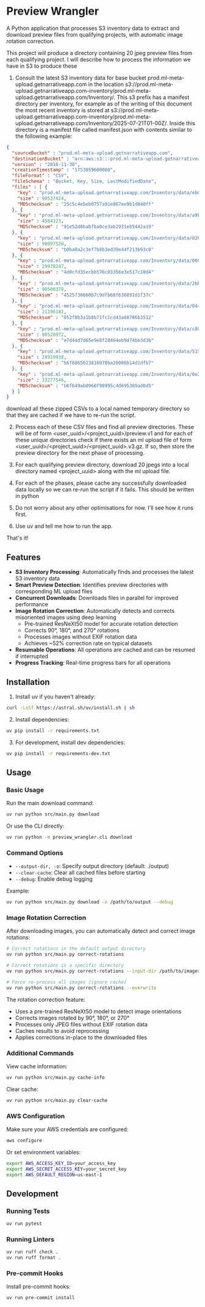 # Preview Wrangler

A Python application that processes S3 inventory data to extract and download preview files from qualifying projects, with automatic image rotation correction.

This project will produce a directory containing 20 jpeg preview files from each qualifying project. I will describe how to process the information we have in S3 to produce these

1. Consult the latest S3 inventory data for base bucket prod.ml-meta-upload.getnarrativeapp.com in the location s3://prod.ml-meta-upload.getnarrativeapp.com-inventory/prod.ml-meta-upload.getnarrativeapp.com/Inventory/. This s3 prefix has a manifest directory per inventory, for example as of the writing of this document the most recent inventory is stored at s3://prod.ml-meta-upload.getnarrativeapp.com-inventory/prod.ml-meta-upload.getnarrativeapp.com/Inventory/2025-07-21T01-00Z/. Inside this directory is a manifest file called manifest.json with contents similar to the following example:

```json
{
  "sourceBucket" : "prod.ml-meta-upload.getnarrativeapp.com",
  "destinationBucket" : "arn:aws:s3:::prod.ml-meta-upload.getnarrativeapp.com-inventory",
  "version" : "2016-11-30",
  "creationTimestamp" : "1753059600000",
  "fileFormat" : "CSV",
  "fileSchema" : "Bucket, Key, Size, LastModifiedDate",
  "files" : [ {
    "key" : "prod.ml-meta-upload.getnarrativeapp.com/Inventory/data/eb07a5ec-3b32-469f-87ff-6940745b81f0.csv.gz",
    "size" : 90537424,
    "MD5checksum" : "25c5c4ebeb0757a91e867ee9b1d840ff"
  }, {
    "key" : "prod.ml-meta-upload.getnarrativeapp.com/Inventory/data/a9bcf95b-c452-445b-8df5-3d79dd316a1f.csv.gz",
    "size" : 4584323,
    "MD5checksum" : "91e52d8babfba0ce3ab2931eb5442a19"
  }, {
    "key" : "prod.ml-meta-upload.getnarrativeapp.com/Inventory/data/02672f60-13ef-4351-9b35-9cc3e4c34b7f.csv.gz",
    "size" : 90097520,
    "MD5checksum" : "b0ba0a2c3ef7b8b3ed39e44f213b93c0"
  }, {
    "key" : "prod.ml-meta-upload.getnarrativeapp.com/Inventory/data/000abab4-e840-421f-aea9-1b6bb71a942b.csv.gz",
    "size" : 29978247,
    "MD5checksum" : "4d0cfd35ecbb576c83356e3e517c10d4"
  }, {
    "key" : "prod.ml-meta-upload.getnarrativeapp.com/Inventory/data/2bbe6282-b8c6-42cf-93db-b4ca1204f367.csv.gz",
    "size" : 90508378,
    "MD5checksum" : "4525738660b7c9dfb68f636891d1f37c"
  }, {
    "key" : "prod.ml-meta-upload.getnarrativeapp.com/Inventory/data/844ee0a5-7965-4b95-9d59-a0e8f5a73614.csv.gz",
    "size" : 21196182,
    "MD5checksum" : "052f8b3a1b8b71fc1cd43a68786b3512"
  }, {
    "key" : "prod.ml-meta-upload.getnarrativeapp.com/Inventory/data/c88bec9c-e524-4e95-8edf-521fc4808184.csv.gz",
    "size" : 90520972,
    "MD5checksum" : "e7d44d7d65e9e8f28464eb9d74bb3d3b"
  }, {
    "key" : "prod.ml-meta-upload.getnarrativeapp.com/Inventory/data/515fb68d-b8cc-43d2-9e24-e0b49df94a48.csv.gz",
    "size" : 28919938,
    "MD5checksum" : "b6f8865623816070ba20086b14d1dfb7"
  }, {
    "key" : "prod.ml-meta-upload.getnarrativeapp.com/Inventory/data/0e263cfb-4c2c-4be5-b7e6-dfdf9d77944e.csv.gz",
    "size" : 33277546,
    "MD5checksum" : "b6f649ab0960f98995c4d695389ad0d5"
  } ]
}
```

download all these zipped CSVs to a local named temporary directory so that they are cached if we have to re-run the script.

2. Process each of these CSV files and find all preview directories. These will be of form <user_uuid>/<project_uuid>/preview.v1 and for each of these unique directories check if there exists an ml upload file of form <user_uuid>/<project_uuid>/<project_uuid>.v3.gz. If so, then store the preview directory for the next phase of processing.

3. For each qualifying preview directory, download 20 jpegs into a local directory named <project_uuid> along with the ml upload file.

4. For each of the phases, please cache any successfully downloaded data locally so we can re-run the script if it fails. This should be written in python

5. Do not worry about any other optimisations for now. I'll see how it runs first.

6. Use uv and tell me how to run the app.

That's it!

## Features

- **S3 Inventory Processing**: Automatically finds and processes the latest S3 inventory data
- **Smart Preview Detection**: Identifies preview directories with corresponding ML upload files
- **Concurrent Downloads**: Downloads files in parallel for improved performance
- **Image Rotation Correction**: Automatically detects and corrects misoriented images using deep learning
  - Pre-trained ResNeXt50 model for accurate rotation detection
  - Corrects 90°, 180°, and 270° rotations
  - Processes images without EXIF rotation data
  - Achieves ~52% correction rate on typical datasets
- **Resumable Operations**: All operations are cached and can be resumed if interrupted
- **Progress Tracking**: Real-time progress bars for all operations

## Installation

1. Install uv if you haven't already:
```bash
curl -LsSf https://astral.sh/uv/install.sh | sh
```

2. Install dependencies:
```bash
uv pip install -r requirements.txt
```

3. For development, install dev dependencies:
```bash
uv pip install -r requirements-dev.txt
```

## Usage

### Basic Usage

Run the main download command:
```bash
uv run python src/main.py download
```

Or use the CLI directly:
```bash
uv run python -m preview_wrangler.cli download
```

### Command Options

- `--output-dir, -o`: Specify output directory (default: ./output)
- `--clear-cache`: Clear all cached files before starting
- `--debug`: Enable debug logging

Example:
```bash
uv run python src/main.py download -o /path/to/output --debug
```

### Image Rotation Correction

After downloading images, you can automatically detect and correct image rotations:

```bash
# Correct rotations in the default output directory
uv run python src/main.py correct-rotations

# Correct rotations in a specific directory
uv run python src/main.py correct-rotations --input-dir /path/to/images

# Force re-process all images (ignore cache)
uv run python src/main.py correct-rotations --overwrite
```

The rotation correction feature:
- Uses a pre-trained ResNeXt50 model to detect image orientations
- Corrects images rotated by 90°, 180°, or 270°
- Processes only JPEG files without EXIF rotation data
- Caches results to avoid reprocessing
- Applies corrections in-place to the downloaded files

### Additional Commands

View cache information:
```bash
uv run python src/main.py cache-info
```

Clear cache:
```bash
uv run python src/main.py clear-cache
```

### AWS Configuration

Make sure your AWS credentials are configured:
```bash
aws configure
```

Or set environment variables:
```bash
export AWS_ACCESS_KEY_ID=your_access_key
export AWS_SECRET_ACCESS_KEY=your_secret_key
export AWS_DEFAULT_REGION=us-east-1
```

## Development

### Running Tests
```bash
uv run pytest
```

### Running Linters
```bash
uv run ruff check .
uv run ruff format .
```

### Pre-commit Hooks
Install pre-commit hooks:
```bash
uv run pre-commit install
```
